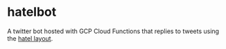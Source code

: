 # hatelbot
A twitter bot hosted with GCP Cloud Functions that replies to tweets using the
[hatel layout](https://github.com/alanxoc3/hatel).
